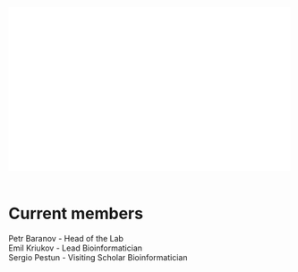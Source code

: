 ![Metrics](/github-metrics.svg)<br />
<br />
# Current members<br />
Petr Baranov - Head of the Lab<br />
Emil Kriukov - Lead Bioinformatician<br />
Sergio Pestun - Visiting Scholar Bioinformatician<br />

